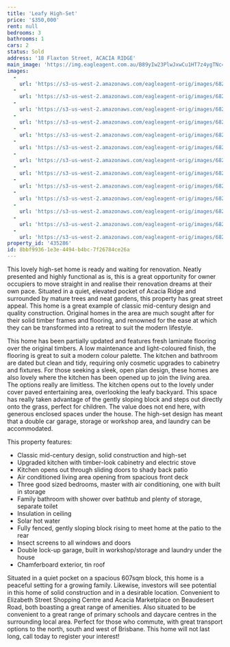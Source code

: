 ```yaml
---
title: 'Leafy High-Set'
price: '$350,000'
rent: null
bedrooms: 3
bathrooms: 1
cars: 2
status: Sold
address: '18 Flaxton Street, ACACIA RIDGE'
main_image: 'https://img.eagleagent.com.au/B89yIw23PlwJxwCu1HT7z4ygTNc=/1280x854/smart/https://s3-us-west-2.amazonaws.com/eagleagent-orig/images/6822747/131068654-image-M.jpg'
images:
  -
    url: 'https://s3-us-west-2.amazonaws.com/eagleagent-orig/images/6822759/131068654-image-L.jpg'
  -
    url: 'https://s3-us-west-2.amazonaws.com/eagleagent-orig/images/6822758/131068654-image-K.jpg'
  -
    url: 'https://s3-us-west-2.amazonaws.com/eagleagent-orig/images/6822757/131068654-image-J.jpg'
  -
    url: 'https://s3-us-west-2.amazonaws.com/eagleagent-orig/images/6822756/131068654-image-I.jpg'
  -
    url: 'https://s3-us-west-2.amazonaws.com/eagleagent-orig/images/6822755/131068654-image-H.jpg'
  -
    url: 'https://s3-us-west-2.amazonaws.com/eagleagent-orig/images/6822754/131068654-image-G.jpg'
  -
    url: 'https://s3-us-west-2.amazonaws.com/eagleagent-orig/images/6822753/131068654-image-F.jpg'
  -
    url: 'https://s3-us-west-2.amazonaws.com/eagleagent-orig/images/6822752/131068654-image-E.jpg'
  -
    url: 'https://s3-us-west-2.amazonaws.com/eagleagent-orig/images/6822751/131068654-image-D.jpg'
  -
    url: 'https://s3-us-west-2.amazonaws.com/eagleagent-orig/images/6822750/131068654-image-C.jpg'
  -
    url: 'https://s3-us-west-2.amazonaws.com/eagleagent-orig/images/6822749/131068654-image-B.jpg'
  -
    url: 'https://s3-us-west-2.amazonaws.com/eagleagent-orig/images/6822748/131068654-image-A.jpg'
  -
    url: 'https://s3-us-west-2.amazonaws.com/eagleagent-orig/images/6822747/131068654-image-M.jpg'
property_id: '435286'
id: 8bbf9936-1e3e-4494-b4bc-7f26784ce26a
---
```

This lovely high-set home is ready and waiting for renovation. Neatly presented and highly functional as is, this is a great opportunity for owner occupiers to move straight in and realise their renovation dreams at their own pace. Situated in a quiet, elevated pocket of Acacia Ridge and surrounded by mature trees and neat gardens, this property has great street appeal. This home is a great example of classic mid-century design and quality construction. Original homes in the area are much sought after for their solid timber frames and flooring, and renowned for the ease at which they can be transformed into a retreat to suit the modern lifestyle.

This home has been partially updated and features fresh laminate flooring over the original timbers. A low maintenance and light-coloured finish, the flooring is great to suit a modern colour palette. The kitchen and bathroom are dated but clean and tidy, requiring only cosmetic upgrades to cabinetry and fixtures. For those seeking a sleek, open plan design, these homes are also lovely where the kitchen has been opened up to join the living area. The options really are limitless. The kitchen opens out to the lovely under cover paved entertaining area, overlooking the leafy backyard. This space has really taken advantage of the gently sloping block and steps out directly onto the grass, perfect for children. The value does not end here, with generous enclosed spaces under the house. The high-set design has meant that a double car garage, storage or workshop area, and laundry can be accommodated.

This property features:

*  Classic mid-century design, solid construction and high-set
*  Upgraded kitchen with timber-look cabinetry and electric stove
*  Kitchen opens out through sliding doors to shady back patio
*  Air conditioned living area opening from spacious front deck
*  Three good sized bedrooms, master with air conditioning, one with built in storage
*  Family bathroom with shower over bathtub and plenty of storage, separate toilet
*  Insulation in ceiling
*  Solar hot water
*  Fully fenced, gently sloping block rising to meet home at the patio to the rear
*  Insect screens to all windows and doors
*  Double lock-up garage, built in workshop/storage and laundry under the house
*  Chamferboard exterior, tin roof

Situated in a quiet pocket on a spacious 607sqm block, this home is a peaceful setting for a growing family. Likewise, investors will see potential in this home of solid construction and in a desirable location. Convenient to Elizabeth Street Shopping Centre and Acacia Marketplace on Beaudesert Road, both boasting a great range of amenities. Also situated to be convenient to a great range of primary schools and daycare centres in the surrounding local area. Perfect for those who commute, with great transport options to the north, south and west of Brisbane. This home will not last long, call today to register your interest!